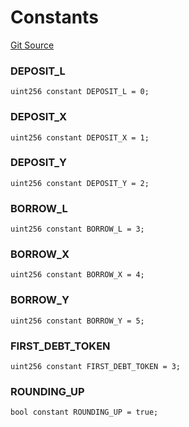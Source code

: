 # Constants
[Git Source](https://github.com/Ammalgam-Protocol/core-v1/blob/975f0ea3593c2ebbbad06ad90ec03f0a7b68c3e0/contracts/interfaces/tokens/ITokenController.sol)

### DEPOSIT_L

```solidity
uint256 constant DEPOSIT_L = 0;
```

### DEPOSIT_X

```solidity
uint256 constant DEPOSIT_X = 1;
```

### DEPOSIT_Y

```solidity
uint256 constant DEPOSIT_Y = 2;
```

### BORROW_L

```solidity
uint256 constant BORROW_L = 3;
```

### BORROW_X

```solidity
uint256 constant BORROW_X = 4;
```

### BORROW_Y

```solidity
uint256 constant BORROW_Y = 5;
```

### FIRST_DEBT_TOKEN

```solidity
uint256 constant FIRST_DEBT_TOKEN = 3;
```

### ROUNDING_UP

```solidity
bool constant ROUNDING_UP = true;
```

